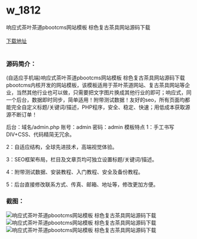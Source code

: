 # w_1812
响应式茶叶茶道pbootcms网站模板 棕色复古茶具网站源码下载
<br/></br>
[下载地址](https://www.uuid2.com/1812.html "下载地址")
<br/></br>
<h3>源码简介：</h3>
<p>(自适应手机端)响应式茶叶茶道pbootcms网站模板 棕色复古茶具网站源码下载pbootcms内核开发的网站模板，该模板适用于茶叶茶道网站、复古茶具网站等企业，当然其他行业也可以做，只需要把文字图片换成其他行业的即可；响应式，同一个后台，数据即时同步，简单适用！附带测试数据！友好的seo，所有页面均都能完全自定义标题/关键词/描述，PHP程序，安全、稳定、快速；用低成本获取源源不断订单！<p>
<p>后台：域名/admin.php
账号：admin
密码：admin
模板特点
1：手工书写DIV+CSS、代码精简无冗余。<p>
<p>2：自适应结构，全球先进技术，高端视觉体验。<p>
<p>3：SEO框架布局，栏目及文章页均可独立设置标题/关键词/描述。<p>
<p>4：附带测试数据、安装教程、入门教程、安全及备份教程。<p>
<p>5：后台直接修改联系方式、传真、邮箱、地址等，修改更加方便。<p>
<h3>截图：</h3>
<img src="https://www.uuid2.com/wp-content/uploads/img/202112/3e6906d428.jpg" alt="响应式茶叶茶道pbootcms网站模板 棕色复古茶具网站源码下载"><img src="https://www.uuid2.com/wp-content/uploads/img/202112/3e6906d166.jpg" alt="响应式茶叶茶道pbootcms网站模板 棕色复古茶具网站源码下载"><img src="https://www.uuid2.com/wp-content/uploads/img/202112/ba58c81260.jpg" alt="响应式茶叶茶道pbootcms网站模板 棕色复古茶具网站源码下载">
